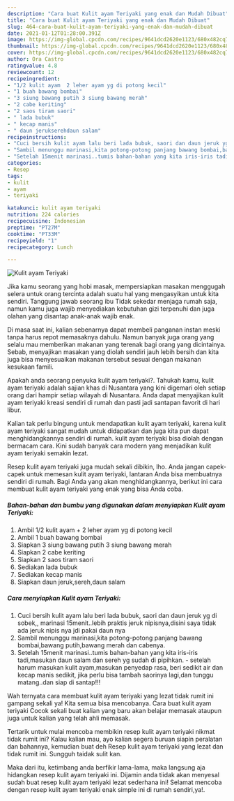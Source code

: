 ```yaml
---
description: "Cara buat Kulit ayam Teriyaki yang enak dan Mudah Dibuat"
title: "Cara buat Kulit ayam Teriyaki yang enak dan Mudah Dibuat"
slug: 464-cara-buat-kulit-ayam-teriyaki-yang-enak-dan-mudah-dibuat
date: 2021-01-12T01:28:00.391Z
image: https://img-global.cpcdn.com/recipes/9641dcd2620e1123/680x482cq70/kulit-ayam-teriyaki-foto-resep-utama.jpg
thumbnail: https://img-global.cpcdn.com/recipes/9641dcd2620e1123/680x482cq70/kulit-ayam-teriyaki-foto-resep-utama.jpg
cover: https://img-global.cpcdn.com/recipes/9641dcd2620e1123/680x482cq70/kulit-ayam-teriyaki-foto-resep-utama.jpg
author: Ora Castro
ratingvalue: 4.8
reviewcount: 12
recipeingredient:
- "1/2 kulit ayam  2 leher ayam yg di potong kecil"
- "1 buah bawang bombai"
- "3 siung bawang putih 3 siung bawang merah"
- "2 cabe keriting"
- "2 saos tiram saori"
- " lada bubuk"
- " kecap manis"
- " daun jerukserehdaun salam"
recipeinstructions:
- "Cuci bersih kulit ayam lalu beri lada bubuk, saori dan daun jeruk yg di sobek,, marinasi 15menit..lebih praktis jeruk nipisnya,disini saya tidak ada jeruk nipis nya jdi pakai daun nya"
- "Sambil menunggu marinasi,kita potong-potong panjang bawang bombai,bawang putih,bawang merah dan cabenya."
- "Setelah 15menit marinasi..tumis bahan-bahan yang kita iris-iris tadi,masukan daun salam dan sereh yg sudah di pipihkan.  setelah harum masukan kulit ayam,masukan penyedap rasa, beri sedikit air dan kecap manis sedikit, jika perlu bisa tambah saorinya lagi,dan tunggu matang..dan siap di santap!!!"
categories:
- Resep
tags:
- kulit
- ayam
- teriyaki

katakunci: kulit ayam teriyaki 
nutrition: 224 calories
recipecuisine: Indonesian
preptime: "PT27M"
cooktime: "PT33M"
recipeyield: "1"
recipecategory: Lunch

---
```



![Kulit ayam Teriyaki](https://img-global.cpcdn.com/recipes/9641dcd2620e1123/680x482cq70/kulit-ayam-teriyaki-foto-resep-utama.jpg)

Jika kamu seorang yang hobi masak, mempersiapkan masakan menggugah selera untuk orang tercinta adalah suatu hal yang mengasyikan untuk kita sendiri. Tanggung jawab seorang ibu Tidak sekedar menjaga rumah saja, namun kamu juga wajib menyediakan kebutuhan gizi terpenuhi dan juga olahan yang disantap anak-anak wajib enak.

Di masa  saat ini, kalian sebenarnya dapat membeli panganan instan meski tanpa harus repot memasaknya dahulu. Namun banyak juga orang yang selalu mau memberikan makanan yang terenak bagi orang yang dicintainya. Sebab, menyajikan masakan yang diolah sendiri jauh lebih bersih dan kita juga bisa menyesuaikan makanan tersebut sesuai dengan makanan kesukaan famili. 



Apakah anda seorang penyuka kulit ayam teriyaki?. Tahukah kamu, kulit ayam teriyaki adalah sajian khas di Nusantara yang kini digemari oleh setiap orang dari hampir setiap wilayah di Nusantara. Anda dapat menyajikan kulit ayam teriyaki kreasi sendiri di rumah dan pasti jadi santapan favorit di hari libur.

Kalian tak perlu bingung untuk mendapatkan kulit ayam teriyaki, karena kulit ayam teriyaki sangat mudah untuk didapatkan dan juga kita pun dapat menghidangkannya sendiri di rumah. kulit ayam teriyaki bisa diolah dengan bermacam cara. Kini sudah banyak cara modern yang menjadikan kulit ayam teriyaki semakin lezat.

Resep kulit ayam teriyaki juga mudah sekali dibikin, lho. Anda jangan capek-capek untuk memesan kulit ayam teriyaki, lantaran Anda bisa membuatnya sendiri di rumah. Bagi Anda yang akan menghidangkannya, berikut ini cara membuat kulit ayam teriyaki yang enak yang bisa Anda coba.

<!--inarticleads1-->

##### Bahan-bahan dan bumbu yang digunakan dalam menyiapkan Kulit ayam Teriyaki:

1. Ambil 1/2 kulit ayam + 2 leher ayam yg di potong kecil
1. Ambil 1 buah bawang bombai
1. Siapkan 3 siung bawang putih 3 siung bawang merah
1. Siapkan 2 cabe keriting
1. Siapkan 2 saos tiram saori
1. Sediakan  lada bubuk
1. Sediakan  kecap manis
1. Siapkan  daun jeruk,sereh,daun salam




<!--inarticleads2-->

##### Cara menyiapkan Kulit ayam Teriyaki:

1. Cuci bersih kulit ayam lalu beri lada bubuk, saori dan daun jeruk yg di sobek,, marinasi 15menit..lebih praktis jeruk nipisnya,disini saya tidak ada jeruk nipis nya jdi pakai daun nya
1. Sambil menunggu marinasi,kita potong-potong panjang bawang bombai,bawang putih,bawang merah dan cabenya.
1. Setelah 15menit marinasi..tumis bahan-bahan yang kita iris-iris tadi,masukan daun salam dan sereh yg sudah di pipihkan. -  setelah harum masukan kulit ayam,masukan penyedap rasa, beri sedikit air dan kecap manis sedikit, jika perlu bisa tambah saorinya lagi,dan tunggu matang..dan siap di santap!!!




Wah ternyata cara membuat kulit ayam teriyaki yang lezat tidak rumit ini gampang sekali ya! Kita semua bisa mencobanya. Cara buat kulit ayam teriyaki Cocok sekali buat kalian yang baru akan belajar memasak ataupun juga untuk kalian yang telah ahli memasak.

Tertarik untuk mulai mencoba membikin resep kulit ayam teriyaki nikmat tidak rumit ini? Kalau kalian mau, ayo kalian segera buruan siapin peralatan dan bahannya, kemudian buat deh Resep kulit ayam teriyaki yang lezat dan tidak rumit ini. Sungguh taidak sulit kan. 

Maka dari itu, ketimbang anda berfikir lama-lama, maka langsung aja hidangkan resep kulit ayam teriyaki ini. Dijamin anda tiidak akan menyesal sudah buat resep kulit ayam teriyaki lezat sederhana ini! Selamat mencoba dengan resep kulit ayam teriyaki enak simple ini di rumah sendiri,ya!.

